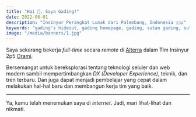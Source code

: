 ```yaml
---
title: "Hai 👋, Saya Gading!"
date: 2022-06-01
description: "Insinyur Perangkat Lunak dari Palembang, Indonesia 🇮🇩"
keywords: "gading's hideout, gading homepage, gading, sutan gading, sutan gading fadhillah nasution, sutan, sutanlab, gading.dev, gading dev, persembunyian gading, website gading"
image: "/media/banners/1.jpg"
---
```


Saya sekarang bekerja *full-time* secara *remote* di [Alterra](https://alterra.id) dalam Tim Insinyur 2p5 [Orami](https://orami.co.id).

Bersemangat untuk bereksplorasi tentang teknologi seluler dan web modern sambil mempertimbangkan *DX (Developer Experience)*, teknik, dan tren terbaru. Dan juga dapat menjadi pembelajar yang cepat dalam melakukan hal-hal baru dan membangun kerja tim yang baik.

---

Ya, kamu telah menemukan saya di *internet*. Jadi, mari lihat-lihat dan nikmati.
